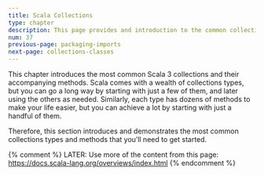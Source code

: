 ```yaml
---
title: Scala Collections
type: chapter
description: This page provides and introduction to the common collections classes and their methods in Scala 3.
num: 37
previous-page: packaging-imports
next-page: collections-classes
---
```


This chapter introduces the most common Scala 3 collections and their accompanying methods.
Scala comes with a wealth of collections types, but you can go a long way by starting with just a few of them, and later using the others as needed.
Similarly, each type has dozens of methods to make your life easier, but you can achieve a lot by starting with just a handful of them.

Therefore, this section introduces and demonstrates the most common collections types and methods that you’ll need to get started.


{% comment %}
LATER: Use more of the content from this page:
       https://docs.scala-lang.org/overviews/index.html
{% endcomment %}




